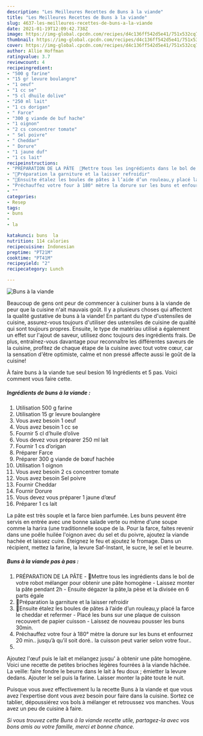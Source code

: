 ```yaml
---
description: "Les Meilleures Recettes de Buns à la viande"
title: "Les Meilleures Recettes de Buns à la viande"
slug: 4637-les-meilleures-recettes-de-buns-a-la-viande
date: 2021-01-19T12:09:42.738Z
image: https://img-global.cpcdn.com/recipes/d4c136ff542d5e41/751x532cq70/buns-a-la-viande-photo-principale-de-la-recette.jpg
thumbnail: https://img-global.cpcdn.com/recipes/d4c136ff542d5e41/751x532cq70/buns-a-la-viande-photo-principale-de-la-recette.jpg
cover: https://img-global.cpcdn.com/recipes/d4c136ff542d5e41/751x532cq70/buns-a-la-viande-photo-principale-de-la-recette.jpg
author: Allie Hoffman
ratingvalue: 3.7
reviewcount: 4
recipeingredient:
- "500 g farine"
- "15 gr levure boulangre"
- "1 oeuf"
- "1 cc se"
- "5 cl dhuile dolive"
- "250 ml lait"
- "1 cs dorigan"
- " Farce"
- "300 g viande de buf hache"
- "1 oignon"
- "2 cs concentrer tomate"
- " Sel poivre"
- " Cheddar"
- " Dorure"
- "1 jaune duf"
- "1 cs lait"
recipeinstructions:
- "PRÉPARATION DE LA PÂTE  🥯Mettre tous les ingrédients dans le bol de votre robot mélanger pour obtenir une pâte homogène  Laissez monter la pâte pendant 2h  Ensuite dégazer la pâte,la pèse et la divisée en 6 parts égale"
- "🥯Préparation la garniture et la laisser refroidir"
- "🥯Ensuite étalez les boules de pâtes à l’aide d’un rouleau,y placé la farce le cheddar et refermer  Placé les buns sur une plaque de cuisson recouvert de papier cuisson  Laissez de nouveau pousser les buns 30min."
- "Préchauffez votre four à 180° mètre la dorure sur les buns et enfournez 20 min.. jusqu’à qu’il soit doré.. la cuisson peut varier selon votre four.."
- ""
categories:
- Resep
tags:
- buns
- 
- la

katakunci: buns  la 
nutrition: 114 calories
recipecuisine: Indonesian
preptime: "PT21M"
cooktime: "PT41M"
recipeyield: "2"
recipecategory: Lunch

---
```



![Buns à la viande](https://img-global.cpcdn.com/recipes/d4c136ff542d5e41/751x532cq70/buns-a-la-viande-photo-principale-de-la-recette.jpg)

Beaucoup de gens ont peur de commencer à cuisiner buns à la viande de peur que la cuisine n'ait mauvais goût. Il y a plusieurs choses qui affectent la qualité gustative de buns à la viande! En partant du type d'ustensiles de cuisine, assurez-vous toujours d'utiliser des ustensiles de cuisine de qualité qui sont toujours propres. Ensuite, le type de matériau utilisé a également un effet sur l'ajout de saveur, utilisez donc toujours des ingrédients frais. De plus, entraînez-vous davantage pour reconnaître les différentes saveurs de la cuisine, profitez de chaque étape de la cuisine avec tout votre cœur, car la sensation d'être optimiste, calme et non pressé affecte aussi le goût de la cuisine!

<!--inarticleads1-->

À faire buns à la viande tue seul besion 16 Ingrédients et 5 pas. Voici comment vous faire cette.

##### Ingrédients de buns à la viande :

1. Utilisation 500 g farine
1. Utilisation 15 gr levure boulangère
1. Vous avez besoin 1 oeuf
1. Vous avez besoin 1 cc se
1. Fournir 5 cl d’huile d’olive
1. Vous devez vous préparer 250 ml lait
1. Fournir 1 cs d’origan
1. Préparer  Farce
1. Préparer 300 g viande de bœuf hachée
1. Utilisation 1 oignon
1. Vous avez besoin 2 cs concentrer tomate
1. Vous avez besoin  Sel poivre
1. Fournir  Cheddar
1. Fournir  Dorure
1. Vous devez vous préparer 1 jaune d’œuf
1. Préparer 1 cs lait


La pâte est très souple et la farce bien parfumée. Les buns peuvent être servis en entrée avec une bonne salade verte ou même d&#39;une soupe comme la harira (une traditionnelle soupe de la. Pour la farce, faites revenir dans une poêle huilée l&#39;oignon avec du sel et du poivre, ajoutez la viande hachée et laissez cuire. Éteignez le feu et ajoutez le fromage. Dans un récipient, mettez la farine, la levure Saf-Instant, le sucre, le sel et le beurre. 

<!--inarticleads2-->

##### Buns à la viande pas à pas :

1. PRÉPARATION DE LA PÂTE  - 🥯Mettre tous les ingrédients dans le bol de votre robot mélanger pour obtenir une pâte homogène  - Laissez monter la pâte pendant 2h  - Ensuite dégazer la pâte,la pèse et la divisée en 6 parts égale
1. 🥯Préparation la garniture et la laisser refroidir
1. 🥯Ensuite étalez les boules de pâtes à l’aide d’un rouleau,y placé la farce le cheddar et refermer  - Placé les buns sur une plaque de cuisson recouvert de papier cuisson  - Laissez de nouveau pousser les buns 30min.
1. Préchauffez votre four à 180° mètre la dorure sur les buns et enfournez 20 min.. jusqu’à qu’il soit doré.. la cuisson peut varier selon votre four..
1. 


Ajoutez l&#39;œuf puis le lait et mélangez jusqu&#39; à obtenir une pâte homogène. Voici une recette de petites brioches légères fourrées à la viande hâchée. La veille: faire fondre le beurre dans le lait à feu doux ; émietter la levure dedans. Ajouter le sel puis la farine. Laisser monter la pâte toute le nuit. 

<!--inarticleads1-->

<p>
Puisque vous avez effectivement lu la recette Buns à la viande et que vous avez l'expertise dont vous avez besoin pour faire dans la cuisine. Sortez ce tablier, dépoussiérez vos bols à mélanger et retroussez vos manches. Vous avez un peu de cuisine à faire.
</p>

<p>
<i>Si vous trouvez cette Buns à la viande recette utile, partagez-la avec vos bons amis ou votre famille, merci et bonne chance.</i>
</p>
